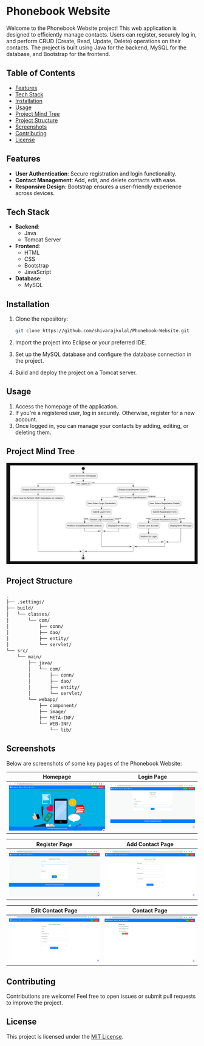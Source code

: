 
# Phonebook Website

Welcome to the Phonebook Website project! This web application is designed to efficiently manage contacts. Users can register, securely log in, and perform CRUD (Create, Read, Update, Delete) operations on their contacts. The project is built using Java for the backend, MySQL for the database, and Bootstrap for the frontend.

## Table of Contents
- [Features](#features)
- [Tech Stack](#tech-stack)
- [Installation](#installation)
- [Usage](#usage)
- [Project Mind Tree](#project-mind-tree)
- [Project Structure](#project-structure)
- [Screenshots](#screenshots)
- [Contributing](#contributing)
- [License](#license)

## Features

- **User Authentication**: Secure registration and login functionality.
- **Contact Management**: Add, edit, and delete contacts with ease.
- **Responsive Design**: Bootstrap ensures a user-friendly experience across devices.

## Tech Stack

- **Backend**:
  - Java
  - Tomcat Server
- **Frontend**:
  - HTML
  - CSS
  - Bootstrap
  - JavaScript
- **Database**:
  - MySQL

## Installation

1. Clone the repository:
   ```bash
   git clone https://github.com/shivarajkulal/Phonebook-Website.git
   ```

2. Import the project into Eclipse or your preferred IDE.

3. Set up the MySQL database and configure the database connection in the project.

4. Build and deploy the project on a Tomcat server.

## Usage

1. Access the homepage of the application.
2. If you're a registered user, log in securely. Otherwise, register for a new account.
3. Once logged in, you can manage your contacts by adding, editing, or deleting them.


## Project Mind Tree

![Mind Tree](src/main/webapp/image/mindTree.png)

## Project Structure 

```
.
├── .settings/
├── build/
│   └── classes/
│       └── com/
│           ├── conn/
│           ├── dao/
│           ├── entity/
│           └── servlet/
└── src/
    └── main/
        ├── java/
        │   └── com/
        │       ├── conn/
        │       ├── dao/
        │       ├── entity/
        │       └── servlet/
        └── webapp/
            ├── component/
            ├── image/
            ├── META-INF/
            └── WEB-INF/
                └── lib/
```

## Screenshots

Below are screenshots of some key pages of the Phonebook Website:

| Homepage | Login Page |
|----------|------------|
| ![Homepage](src/main/webapp/image/Homepage.png) | ![Login Page](src/main/webapp/image/LoginPage.png) |

| Register Page | Add Contact Page |
|---------------|------------------|
| ![Register Page](src/main/webapp/image/RegisterPage.png) | ![Add Contact Page](src/main/webapp/image/AddContactPage.png) |

| Edit Contact Page | Contact Page |
|--------------------|--------------|
| ![Edit Contact Page](src/main/webapp/image/EditContactPage.png) | ![Contact Page](src/main/webapp/image/ContactPage.png) |


## Contributing

Contributions are welcome! Feel free to open issues or submit pull requests to improve the project.

## License

This project is licensed under the [MIT License](LICENSE).
